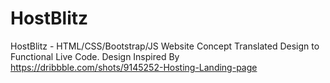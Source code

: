 # HostBlitz
HostBlitz - HTML/CSS/Bootstrap/JS Website Concept
Translated Design to Functional Live Code.
Design Inspired By https://dribbble.com/shots/9145252-Hosting-Landing-page
